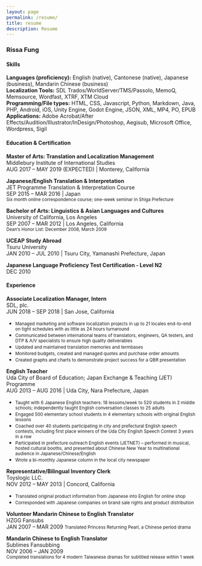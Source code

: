 ```yaml
---
layout: page
permalink: /resume/
title: resume
description: Resume
---
```


### Rissa Fung

#### Skills

**Languages (proficiency):** English (native), Cantonese (native), Japanese (business), Mandarin Chinese (business)  
**Localization Tools:** SDL Trados/WorldServer/TMS/Passolo, MemoQ, Memsource, Wordfast, XTRF, XTM Cloud  
**Programming/File types:** HTML, CSS, Javascript, Python, Markdown, Java, PHP, Android, iOS, Unity Engine, Godot Engine, JSON, XML, MP4, PO, EPUB  
**Applications:** Adobe Acrobat/After Effects/Audition/Illustrator/InDesign/Photoshop, Aegisub, Microsoft Office, Wordpress, Sigil

#### Education & Certification

**Master of Arts: Translation and Localization Management**  
Middlebury Institute of International Studies  
AUG 2017 – MAY 2019 (EXPECTED) | Monterey, California

**Japanese/English Translation & Interpretation**  
JET Programme Translation & Interpretation Course  
SEP 2015 – MAR 2016 | Japan  
<small>Six month online correspondence course; one-week seminar in Shiga Prefecture</small>

**Bachelor of Arts: Linguistics & Asian Languages and Cultures**  
University of California, Los Angeles  
SEP 2007 – MAR 2012 | Los Angeles, California  
<small>Dean’s Honor List: December 2008, March 2009</small>

**UCEAP Study Abroad**  
Tsuru University  
JAN 2010 – JUL 2010 | Tsuru City, Yamanashi Prefecture, Japan

**Japanese Language Proficiency Test Certification - Level N2**  
DEC 2010

#### Experience

**Associate Localization Manager, Intern**  
SDL, plc.  
JUN 2018 – SEP 2018 | San Jose, California  
* <small>Managed marketing and software localization projects in up to 21 locales end-to-end on tight schedules with as little as 24 hours turnaround</small>
* <small>Communicated between international teams of translators, engineers, QA testers, and DTP & A/V specialists to ensure high quality deliverables</small>
* <small>Updated and maintained translation memories and termbases</small>
* <small>Monitored budgets, created and managed quotes and purchase order amounts</small>
* <small>Created graphs and charts to demonstrate project success for a QBR presentation</small>

**English Teacher**  
Uda City of Board of Education; Japan Exchange & Teaching (JET) Programme  
AUG 2013 – AUG 2016 | Uda City, Nara Prefecture, Japan  
* <small>Taught with 6 Japanese English teachers: 18 lessons/week to 520 students in 2 middle schools; independently taught English conversation classes to 25 adults</small>
* <small>Engaged 500 elementary school students in 4 elementary schools with original English lessons </small>
* <small>Coached over 40 students participating in city and prefectural English speech contests, including first place winners of the Uda City English Speech Contest 3 years in a row</small>
* <small>Participated in prefecture outreach English events (JETNET) – performed in musical, hosted cultural booths, and presented about Chinese New Year to multinational audience in Japanese/Chinese/English</small>
* <small>Wrote a bi-monthly Japanese column in the local city newspaper</small>

**Representative/Bilingual Inventory Clerk**  
Toyslogic LLC.  
NOV 2012 – MAY 2013 | Concord, California  
* <small>Translated original product information from Japanese into English for online shop</small>
* <small>Corresponded with Japanese companies on brand sale rights and product distribution</small>

**Volunteer Mandarin Chinese to English Translator**  
HZGG Fansubs  
JAN 2007 – MAR 2009
<small>Translated Princess Returning Pearl, a Chinese period drama</small>

**Mandarin Chinese to English Translator**  
Sublimes Fansubbing  
NOV 2006 – JAN 2009  
<small>Completed translations for 4 modern Taiwanese dramas for subtitled release within 1 week</small>
